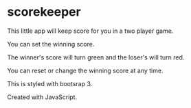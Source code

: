 # scorekeeper
This little app will keep score for you in a two player game.

You can set the winning score.

The winner's score will turn green and the loser's will turn red.

You can reset or change the winning score at any time.

This is styled with bootsrap 3.

Created with JavaScript.

